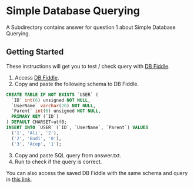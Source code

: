 # Simple Database Querying

A Subdirectory contains answer for question 1 about Simple Database Querying.

## Getting Started

These instructions will get you to test / check query with [DB Fiddle](https://db-fiddle.com).

1. Access [DB Fiddle](https://db-fiddle.com).
2. Copy and paste the following schema to DB Fiddle.
```sql
CREATE TABLE IF NOT EXISTS `USER` (
  `ID` int(6) unsigned NOT NULL,
  `UserName` varchar(20) NOT NULL,
  `Parent` int(6) unsigned NOT NULL,
  PRIMARY KEY (`ID`)
) DEFAULT CHARSET=utf8;
INSERT INTO `USER` (`ID`, `UserName`, `Parent`) VALUES
  ('1', 'Ali', '2'),
  ('2', 'Budi', '0'),
  ('3', 'Acep', '1');
```
3. Copy and paste SQL query from answer.txt.
4. Run to check if the query is correct.

You can also access the saved DB Fiddle with the same schema and query in [this link](https://www.db-fiddle.com/f/FDh23aaRWJzGtbgLfzBue/0).


